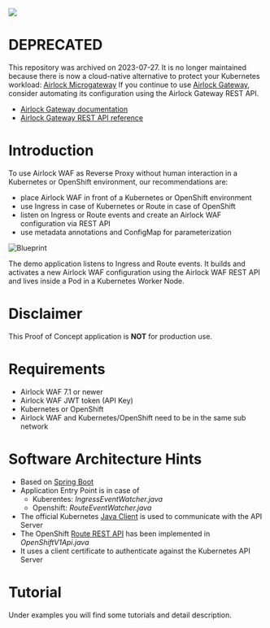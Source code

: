 ![](https://github.com/ergon/airlock-waf-kubernetes-openshift-integration/workflows/Java%20CI%20with%20Gradle/badge.svg)

# DEPRECATED
This repository was archived on 2023-07-27. It is no longer maintained because there is now a cloud-native alternative to protect your Kubernetes workload: [Airlock Microgateway](https://www.airlock.com/en/microgateway)
If you continue to use [Airlock Gateway](https://www.airlock.com/en/gateway), consider automating its configuration using the Airlock Gateway REST API.
* [Airlock Gateway documentation](https://docs.airlock.com/gateway/latest/)
* [Airlock Gateway REST API reference](https://docs.airlock.com/gateway/latest/rest-api/config-rest-api.html)

# Introduction
To use Airlock WAF as Reverse Proxy without human interaction in a Kubernetes or OpenShift environment, our recommendations are:
* place Airlock WAF in front of a Kubernetes or OpenShift environment
* use Ingress in case of Kubernetes or Route in case of OpenShift
* listen on Ingress or Route events and create an Airlock WAF configuration via REST API
* use metadata annotations and ConfigMap for parameterization

![Blueprint](docs/blueprint.png)

The demo application listens to Ingress and Route events. It builds and activates a new
Airlock WAF configuration using the Airlock WAF REST API and lives inside a Pod in a Kubernetes Worker Node.

# Disclaimer
This Proof of Concept application is **NOT** for production use.

# Requirements
* Airlock WAF 7.1 or newer
* Airlock WAF JWT token (API Key)
* Kubernetes or OpenShift
* Airlock WAF and Kubernetes/OpenShift need to be in the same sub network

# Software Architecture Hints
* Based on [Spring Boot](https://spring.io/projects/spring-boot)
* Application Entry Point is in case of
    * Kuberentes: _IngressEventWatcher.java_
    * Openshift: _RouteEventWatcher.java_
* The official Kubernetes [Java Client](https://github.com/kubernetes-client/java) is used to communicate with the API Server
* The OpenShift [Route REST API](https://docs.openshift.com/container-platform/3.7/rest_api/apis-route.openshift.io/v1.Route.html)
has been implemented in _OpenShiftV1Api.java_
* It uses a client certificate to authenticate against the Kubernetes API Server

# Tutorial
Under examples you will find some tutorials and detail description.
